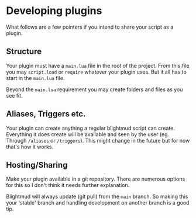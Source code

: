 # Developing plugins

What follows are a few pointers if you intend to share your script as a plugin.

## Structure
Your plugin must have a `main.lua` file in the root of the project. From this
file you may `script.load` or `require` whatever your plugin uses. But it all
has to start in the `main.lua` file.

Beyond the `main.lua` requirement you may create folders and files as you see
fit.

## Aliases, Triggers etc.
Your plugin can create anything a regular blightmud script can create.
Everything it does create will be available and seen by the user (eg. Through
`/aliases` or `/triggers`). This might change in the future but for now that's
how it works.

## Hosting/Sharing
Make your plugin available in a git repository. There are numerous options for
this so I don't think it needs further explanation.

Blightmud will always update (git pull) from the `main` branch. So making
this your 'stable' branch and handling development on another branch is a good
tip.

